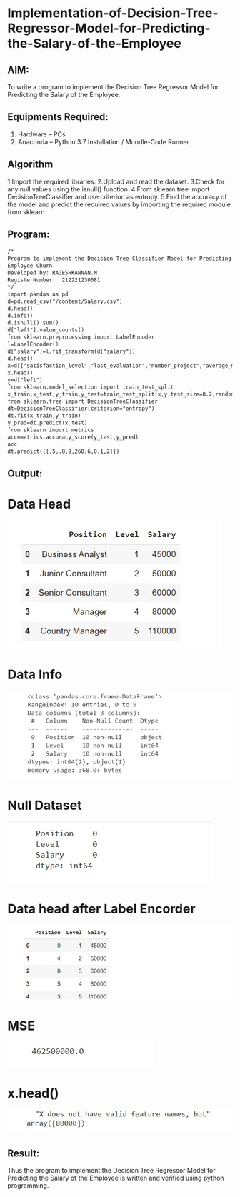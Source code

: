 # Implementation-of-Decision-Tree-Regressor-Model-for-Predicting-the-Salary-of-the-Employee

## AIM:
To write a program to implement the Decision Tree Regressor Model for Predicting the Salary of the Employee.

## Equipments Required:
1. Hardware – PCs
2. Anaconda – Python 3.7 Installation / Moodle-Code Runner

## Algorithm
1.Import the required libraries.
2.Upload and read the dataset.
3.Check for any null values using the isnull() function.
4.From sklearn.tree import DecisionTreeClassifier and use criterion as entropy.
5.Find the accuracy of the model and predict the required values by importing the
required module from sklearn.
## Program:
```
/*
Program to implement the Decision Tree Classifier Model for Predicting Employee Churn.
Developed by: RAJESHKANNAN.M
RegisterNumber:  212221230081
*/
import pandas as pd
d=pd.read_csv("/content/Salary.csv")
d.head()
d.info()
d.isnull().sum()
d["left"].value_counts()
from sklearn.preprocessing import LabelEncoder
l=LabelEncoder()
d["salary"]=l.fit_transform(d["salary"])
d.head()
x=d[["satisfaction_level","last_evaluation","number_project","average_montly_hours","time_spend_company","Work_accident","promotion_last_5years","salary"]]
x.head()
y=d["left"]
from sklearn.model_selection import train_test_split
x_train,x_test,y_train,y_test=train_test_split(x,y,test_size=0.2,random_state=100)
from sklearn.tree import DecisionTreeClassifier
dt=DecisionTreeClassifier(criterion="entropy")
dt.fit(x_train,y_train)
y_pred=dt.predict(x_test)
from sklearn import metrics
acc=metrics.accuracy_score(y_test,y_pred)
acc
dt.predict([[.5,.8,9,260,6,0,1,2]])
```

## Output:
# Data Head
![Output](1.jpg)
# Data Info
![Output](2.jpg)
# Null Dataset
![Output](3.jpg)
# Data head after Label Encorder
![Output](4.jpg)
#  MSE
![Output](5.jpg)
# x.head()
![Output](6.jpg)




## Result:
Thus the program to implement the Decision Tree Regressor Model for Predicting the Salary of the Employee is written and verified using python programming.
